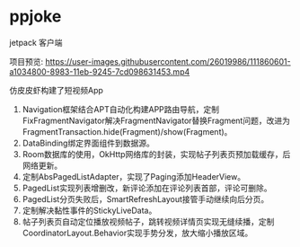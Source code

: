 # ppjoke
jetpack 客户端

项目预览:
https://user-images.githubusercontent.com/26019986/111860601-a1034800-8983-11eb-9245-7cd098631453.mp4

仿皮皮虾构建了短视频App

1. Navigation框架结合APT自动化构建APP路由导航，定制FixFragmentNavigator解决FragmentNavigator替换Fragment问题，改进为FragmentTransaction.hide(Fragment)/show(Fragment)。
2. DataBinding绑定界面组件到数据源。
3. Room数据库的使用，OkHttp网络库的封装，实现帖子列表页预加载缓存，后网络更新。
4. 定制AbsPagedListAdapter，实现了Paging添加HeaderView。
5. PagedList实现列表增删改，新评论添加在评论列表首部，评论可删除。 
6. PagedList分页失败后，SmartRefreshLayout接管手动继续向后分页。
7. 定制解决黏性事件的StickyLiveData。 
8. 帖子列表页自动定位播放视频帖子，跳转视频详情页实现无缝续播，定制CoordinatorLayout.Behavior实现手势分发，放大缩小播放区域。




